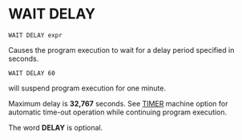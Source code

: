 # WAIT DELAY

`WAIT DELAY expr`

Causes the program execution to wait for a delay period specified in seconds.

`WAIT DELAY 60`

will suspend program execution for one minute.

Maximum delay is **32,767** seconds. See [TIMER](man_mo-timer.md) machine option for automatic time-out operation while continuing program execution.

The word **DELAY** is optional.
